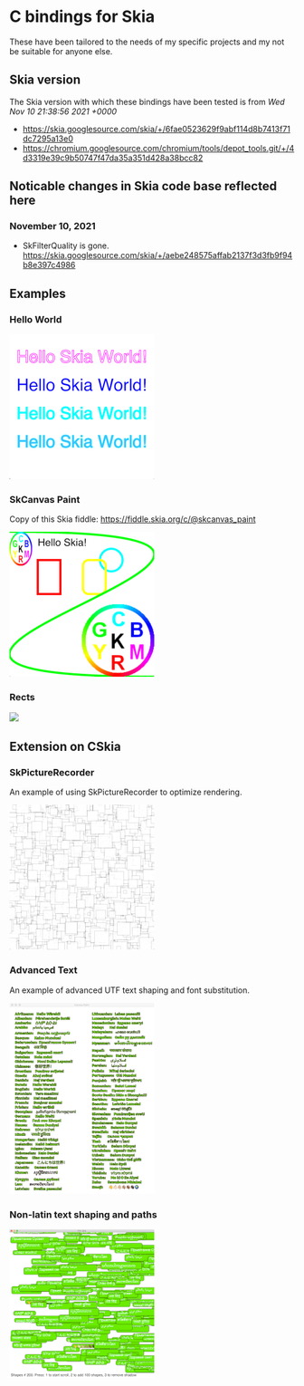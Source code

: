 # C bindings for Skia

These have been tailored to the needs of my specific projects and my not be suitable for anyone else.

## Skia version

The Skia version with which these bindings have been tested is from _Wed Nov 10 21:38:56 2021 +0000_
* https://skia.googlesource.com/skia/+/6fae0523629f9abf114d8b7413f71dc7295a13e0
* https://chromium.googlesource.com/chromium/tools/depot_tools.git/+/4d3319e39c9b50747f47da35a351d428a38bcc82

## Noticable changes in Skia code base reflected here

### November 10, 2021

* SkFilterQuality is gone. https://skia.googlesource.com/skia/+/aebe248575affab2137f3d3fb9f94b8e397c4986


## Examples

### Hello World

<kbd><img src="./examples/hello_world/screen.png" width="256" /></kbd>

### SkCanvas Paint

Copy of this Skia fiddle: https://fiddle.skia.org/c/@skcanvas_paint

<kbd><img src="./examples/skcanvas_paint/screen.png" width="256" /></kbd>


### Rects

<kbd><img src="./examples/rects/screen.gif" width="256" /></kbd>


## Extension on CSkia

### SkPictureRecorder

An example of using SkPictureRecorder to optimize rendering.

<kbd><img src="./examples/picture_recorder/screen.gif" width="256" /></kbd>


### Advanced Text

An example of advanced UTF text shaping and font substitution.

<kbd><img src="./examples/advanced_text/screen.png" width="256" /></kbd>


### Non-latin text shaping and paths

<kbd><img src="./examples/rendering-perf/screen.png" width="256" /></kbd>


